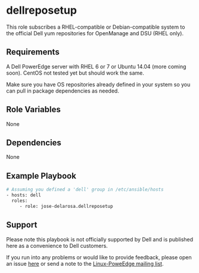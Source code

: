 dellreposetup
=============

This role subscribes a RHEL-compatible or Debian-compatible system to the official Dell yum repositories for OpenManage and DSU (RHEL only).

Requirements
------------

A Dell PowerEdge server with RHEL 6 or 7 or Ubuntu 14.04 (more coming soon). CentOS not tested yet but should work the same.

Make sure you have OS repositories already defined in your system so you can pull in package dependencies as needed.

Role Variables
--------------

None

Dependencies
------------

None

Example Playbook
----------------

```bash
# Assuming you defined a 'dell' group in /etc/ansible/hosts
- hosts: dell
  roles:
     - role: jose-delarosa.dellreposetup
```

Support
-------

Please note this playbook is not officially supported by Dell and is published here as a convenience to Dell customers.

If you run into any problems or would like to provide feedback, please open an issue [here](https://github.com/jose-delarosa/dellreposetup) or send a note to the [Linux-PoweEdge mailing list](https://lists.us.dell.com/mailman/listinfo/linux-poweredge).

